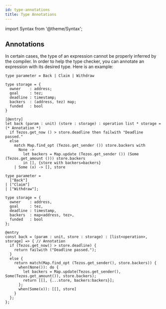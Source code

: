 ```yaml
---
id: type-annotations
title: Type Annotations
---
```


import Syntax from '@theme/Syntax';

## Annotations

In certain cases, the type of an expression cannot be properly
inferred by the compiler. In order to help the type checker, you can
annotate an expression with its desired type. Here is an example:

<Syntax syntax="cameligo">

```cameligo group=d
type parameter = Back | Claim | Withdraw

type storage = {
  owner    : address;
  goal     : tez;
  deadline : timestamp;
  backers  : (address, tez) map;
  funded   : bool
}

[@entry]
let back (param : unit) (store : storage) : operation list * storage = (* Annotation *)
  if Tezos.get_now () > store.deadline then failwith "Deadline passed."
  else
    match Map.find_opt (Tezos.get_sender ()) store.backers with
      None ->
        let backers = Map.update (Tezos.get_sender ()) (Some (Tezos.get_amount ())) store.backers
        in [], {store with backers=backers}
    | Some (x) -> [], store
```

</Syntax>

<Syntax syntax="jsligo">

```jsligo group=d
type parameter =
  ["Back"]
| ["Claim"]
| ["Withdraw"];

type storage = {
  owner    : address,
  goal     : tez,
  deadline : timestamp,
  backers  : map<address, tez>,
  funded   : bool
};

@entry
const back = (param : unit, store : storage) : [list<operation>, storage] => { // Annotation
  if (Tezos.get_now() > store.deadline) {
    return failwith ("Deadline passed.");
  }
  else {
    return match(Map.find_opt (Tezos.get_sender(), store.backers)) {
      when(None()): do {
        let backers = Map.update(Tezos.get_sender(), Some(Tezos.get_amount()), store.backers);
        return [[], {...store, backers:backers}];
      };
      when(Some(x)): [[], store]
    }
  };
};
```

</Syntax>

<!-- updated use of entry -->
